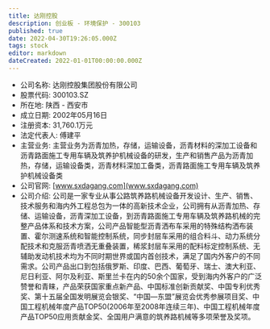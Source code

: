 ```yaml
---
title: 达刚控股
description: 创业板 - 环境保护 - 300103
published: true
date: 2022-04-30T19:26:05.000Z
tags: stock
editor: markdown
dateCreated: 2022-01-01T00:00:00.000Z
---
```


- 公司名称: 达刚控股集团股份有限公司
- 股票代码: 300103.SZ
- 所在地: 陕西 - 西安市
- 成立日期: 2002年05月16日
- 注册资本: 31,760.1万元
- 法定代表人: 傅建平
- 主营业务: 主营业务为沥青加热，存储，运输设备，沥青材料的深加工设备和沥青路面施工专用车辆及筑养护机械设备的研发，生产和销售产品为沥青加热，存储，运输设备类，沥青材料深加工备类，沥青路面施工专用车辆及筑养护机械设备类
- 公司官网: [www.sxdagang.com](www.sxdagang.com)
- 公司介绍: 公司是一家专业从事公路筑养路机械设备开发设计、生产、销售、技术服务和海内外工程总包为一体的高新技术企业，公司拥有从沥青加热、存储、运输设备，沥青深加工设备，到沥青路面施工专用车辆及筑养路机械的完整产品体系和技术方案，公司产品智能型沥青洒布车采用的特殊结构洒布装置、霍尔测速系统和智能控制系统，同步封层车采用的组合料斗、动力系统分配技术和克服沥青喷洒无重叠装置，稀浆封层车采用的配料标定控制系统、无辅助发动机技术均为不同时期世界或国内首创技术，满足了国内外客户的不同需求。公司产品出口到包括俄罗斯、印度、巴西、葡萄牙、瑞士、澳大利亚、尼日利亚、阿尔及利亚、斯里兰卡在内的50余个国家，受到海内外客户的广泛赞誉和青睐，产品荣获国家重点新产品、中国标准创新贡献奖、中国专利优秀奖、第十五届全国发明展览会银奖、“中国—东盟”展览会优秀参展项目奖、中国工程机械年度产品TOP50(2006年至2008年连续三年)、中国工程机械年度产品TOP50应用贡献金奖、全国用户满意的筑养路机械等多项荣誉及奖项。


